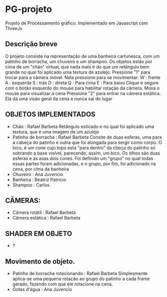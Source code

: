 # PG-projeto
Projeto de Processamento gráfico. Implementado em Javascript com ThreeJs

## Descrição breve
O projeto consiste na representação de uma banheira cartunesca, com um patinho de borracha,
um chuveiro e um shampoo. Os objetos estão por cima de um "chão" virtual, que nada mais é do que um retângulo bem grande no qual foi aplicado uma textura de azulejo.
Pressione "1" para trocar para a câmera móvel. Nela pressione para se movimentar:
W : frente
A : esquerda
S : trás
D : direta
Q : Para cima
E : Para baixo
Clique e segure com o botão esquerdo do mouse para habilitar rotação da câmera. Mova o mouse para visualizar a cena
Pressione "2" para entrar na câmera estática. Ela dá uma visão geral da cena e nunca sai do lugar

## OBJETOS IMPLEMENTADOS
- Chão : Rafael Barbeta
Retângulo esticado e no qual foi aplicado uma textura, que é uma imagem de um azulejo
- Patinho de borracha : Rafael Barbeta
Consite de duas esferas, uma para a cabeça do patinho e outra que foi alongada para sergir como corpo.
O bico, é um cone cujo topo está "para dentro" da cbeça do patinho só sobrando a base visível, parecendo, assim, um bico. Os olhos são duas esferas e as asas dois cones. Foi definido um "grupo" no qual todas essas partes foram adicionadas, e o grupo, por fim, foi adicionado na cena, por cima da banheira 
- Chuveiro : Ana Juvencio
- Banheira : Beatriz Patrício
- Shampoo : Carlos

## CÂMERAS:
- Câmera rotátil : Rafael Barbeta
- Câmera estática : Rafael Barbeta

## SHADER EM OBJETO
- ?

## Movimento de objeto.
- Patinho de borracha rotacionando : Rafael Barbeta
Simplesmente aplica-se uma pequena rotação ao grupo do patinho a cada frame gerado, fazendo com que ele rotacione na cena.
- Gotas d'água : Ana Juvencio

